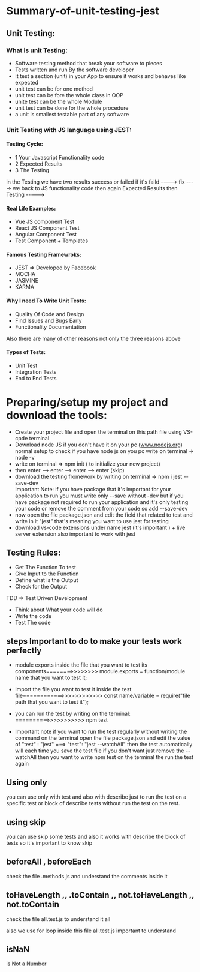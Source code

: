 # Summary-of-unit-testing-jest

## Unit Testing:
### What is unit Testing:
- Software testing method that break your software to pieces
- Tests written and run By the software developer
- It test a section (unit) in your App to ensure it works and behaves like expected
- unit test can be for one method
- unit test can be fore the whole class in OOP
- unite test can be the whole Module
- unit test can be done for the whole procedure
- a unit is smallest testable part of any software

### Unit Testing with JS language using JEST:

#### Testing Cycle:

- 1 Your Javascript Functionality code
- 2 Expected Results
- 3 The Testing

in the Testing we have two results success or failed 
if it's faild ----> fix ----> we back to JS functionality code then again Expected Results then Testing ----->

#### Real Life Examples:
- Vue JS component Test
- React JS Component Test
- Angular Component Test
- Test Component + Templates

#### Famous Testing Framewroks:
- JEST => Developed by Facebook
- MOCHA
- JASMINE
- KARMA

#### Why I need To Write Unit Tests:
- Quality Of Code and Design
- Find Issues and Bugs Early
- Functionality Documentation

Also there are many of other reasons not only the three reasons above

#### Types of Tests:
- Unit Test
- Integration Tests
- End to End Tests

# Preparing/setup my project and download the tools:

- Create your project file and open the terminal on this path file using VS-cpde terminal
- Download node JS if you don't have it on your pc (www.nodejs.org) normal setup
to check if you have node js on you pc write on terminal =>      node -v
- write on terminal =>      npm init          ( to initialize your new project)
- then enter --> enter --> enter --> enter (skip)
- download the testing fromework by writing on terminal =>    npm i jest --save-dev  
Important Note: if you have package that it's important for your application to run you must write only --save without -dev
but if you have package not required to run your application and it's only testing your code or remove the comment from your code so add --save-dev 
- now open the file package.json  and edit the field that related to test and write in it "jest"   that's meaning you want to use jest for testing
- download vs-code extensions under name jest (it's important ) +  live server extension also important to work with jest


## Testing Rules:
- Get The Function To test 
- Give Input to the Function
- Define what is the Output
- Check for the Output


TDD => Test Driven Development
- Think about What your code will do
- Write the code
- Test The code


## steps Important to do to make your tests work perfectly

- module exports inside the file that you want to test its components========>>>>>>>> module.exports = function/module name that you want to test it;
- Import the file you want to test it inside the test file============>>>>>>>>>>>> const name/variable = require("file path that you want to test it");

- you can run the test by writing on the terminal: ==========>>>>>>>>>>> npm test

- Important note if you want to run the test regularly without writing the command on the terminal open the file package.json and edit the value
of "test" : "jest" ===> "test": "jest --watchAll" 
then the test automatically will each time you save the test file if you don't want just remove the --watchAll then you want to write npm test on the terminal the run the test again



## Using only 
you can use only with test and also with describe just to run the test on a specific test or block of describe tests without run the test on the rest.

## using skip
you can use skip some tests and also it works with describe the block of tests so it's important to know skip


## beforeAll , beforeEach
check the file .methods.js and understand the comments inside it



## toHaveLength   ,,   .toContain  ,,  not.toHaveLength    ,, not.toContain  
check the file all.test.js to understand it all 

also we use for loop inside this file all.test.js important to understand 



## isNaN
is Not a Number

